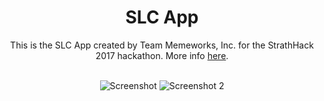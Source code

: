 <div align="center">


# SLC App

This is the SLC App created by Team Memeworks, Inc. for the StrathHack 2017 hackathon. More info [here](https://devpost.com/software/strathhack2017).

<br>

<img alt="Screenshot" src="https://challengepost-s3-challengepost.netdna-ssl.com/photos/production/software_photos/000/472/980/datas/gallery.jpg" />

<img alt="Screenshot 2" src="https://challengepost-s3-challengepost.netdna-ssl.com/photos/production/software_photos/000/472/979/datas/gallery.jpg" />

</div>

